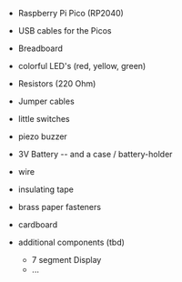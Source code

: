 - Raspberry Pi Pico (RP2040)
- USB cables for the Picos
- Breadboard
- colorful LED's (red, yellow, green)
- Resistors (220 Ohm)
- Jumper cables
- little switches
- piezo buzzer
- 3V Battery -- and a case / battery-holder
- wire
- insulating tape
- brass paper fasteners
- cardboard


- additional components (tbd)
	- 7 segment Display
	- ...

